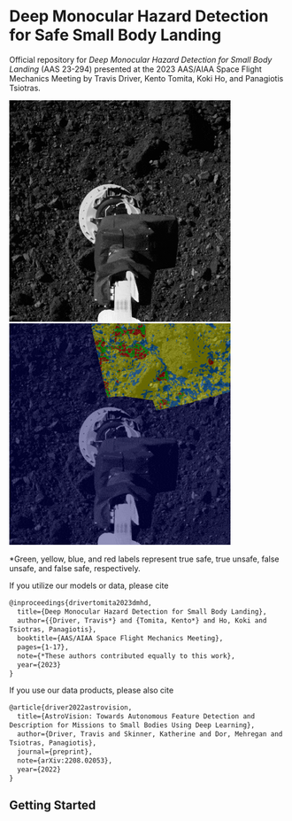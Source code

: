 # Deep Monocular Hazard Detection for Safe Small Body Landing

Official repository for _Deep Monocular Hazard Detection for Small Body Landing_ (AAS 23-294) presented at the 2023 AAS/AIAA Space Flight Mechanics Meeting by Travis Driver, Kento Tomita, Koki Ho, and Panagiotis Tsiotras.

<p>
  <img src="ocams_tag.gif" alt="test">
  <img src="ocams_tag-bicnet-nko.gif" alt="test">
  <p>*Green, yellow, blue, and red labels represent true safe, true unsafe, false unsafe, and false safe, respectively.</p>
</p>


If you utilize our models or data, please cite

```
@inproceedings{drivertomita2023dmhd,
  title={Deep Monocular Hazard Detection for Small Body Landing},
  author={{Driver, Travis*} and {Tomita, Kento*} and Ho, Koki and Tsiotras, Panagiotis},
  booktitle={AAS/AIAA Space Flight Mechanics Meeting},
  pages={1-17},
  note={*These authors contributed equally to this work},
  year={2023}
}
```

If you use our data products, please also cite

```
@article{driver2022astrovision,
  title={AstroVision: Towards Autonomous Feature Detection and Description for Missions to Small Bodies Using Deep Learning},
  author={Driver, Travis and Skinner, Katherine and Dor, Mehregan and Tsiotras, Panagiotis},
  journal={preprint},
  note={arXiv:2208.02053},
  year={2022}
}
```

## Getting Started
